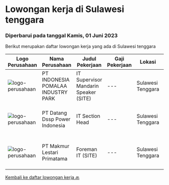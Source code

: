 
  # Lowongan kerja di Sulawesi tenggara

  ### Diperbarui pada tanggal Kamis, 01 Juni 2023

  Berikut merupakan daftar lowongan kerja yang ada di Sulawesi tenggara

  |Logo Perusahaan | Nama Perusahaan | Judul Pekerjaan | Gaji Pekerjaan | Lokasi | Deskripsi | Tanggal diunggah | Pranala |
  | -------------- | --------------- | --------------- | --------- | --------- | -------------- | ------- | ----------- |
  |![logo-perusahaan](https://image-service-cdn.seek.com.au/cc2f404fdf9a9df2e68625c1c7fc72ec0fa94629/ee4dce1061f3f616224767ad58cb2fc751b8d2dc)|PT INDONESIA POMALAA INDUSTRY PARK|IT Supervisor Mandarin Speaker (SITE)|---|Sulawesi Tenggara|Bertanggung jawab untuk berhubungan dengan supplier internet. Bertanggung jawab atas pemecahan masalah di tempat untuk jaringan internet perusahaan,...|Rabu, 31 Mei 2023|https://www.jobstreet.co.id/id/job/it-supervisor-mandarin-speaker-site-4341310?token=0~0b894f5a-ccc2-4e60-b55d-d5a7b8e5a87d&sectionRank=1&jobId=jobstreet-id-job-4341310|
|![logo-perusahaan](https://image-service-cdn.seek.com.au/2a67655de93f387076553000d5ec5a91cba901db/ee4dce1061f3f616224767ad58cb2fc751b8d2dc)|PT Datang Dssp Power Indonesia|IT Section Head|---|Sulawesi Tenggara|Job Description : Observe all operation activity IT devices on IPP Kendari-3 to operate efficient and smooth. Monitoring network service devices &amp;...|Selasa, 16 Mei 2023|https://www.jobstreet.co.id/id/job/it-section-head-4335342?token=0~0b894f5a-ccc2-4e60-b55d-d5a7b8e5a87d&sectionRank=2&jobId=jobstreet-id-job-4335342|
|![logo-perusahaan](https://image-service-cdn.seek.com.au/64b61b68ba49e3df3ba532ae40282bd3e0b880e2/ee4dce1061f3f616224767ad58cb2fc751b8d2dc)|PT Makmur Lestari Primatama|Foreman IT (SITE)|---|Sulawesi Tenggara|Deskripsi Pekerjaan Melakukan maintenance/troubleshooting/update software dan hardware (mikrotik, email, Laptop/PC, Printer, wireless access point,...|Rabu, 03 Mei 2023|https://www.jobstreet.co.id/id/job/foreman-it-site-4316992?token=0~0b894f5a-ccc2-4e60-b55d-d5a7b8e5a87d&sectionRank=3&jobId=jobstreet-id-job-4316992|


  [Kembali ke daftar lowongan kerja 🔙](../README.md#daftar-lowongan-kerja)
  